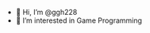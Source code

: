 - 👋 Hi, I’m @ggh228
- 👀 I’m interested in Game Programming

<!---
ggh228/ggh228 is a ✨ special ✨ repository because its `README.md` (this file) appears on your GitHub profile.
You can click the Preview link to take a look at your changes.
--->
